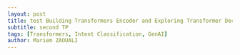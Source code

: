 ```yaml
---
layout: post
title: test Building Transformers Encoder and Exploring Transformer Decoder for Intent Classification
subtitle: second TP
tags: [Transformers, Intent Classification, GenAI]
author: Mariem ZAOUALI
---
```

